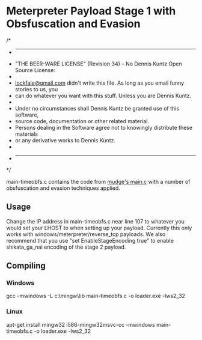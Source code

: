 # Meterpreter Payload Stage 1 with Obsfuscation and Evasion

/*
 * ----------------------------------------------------------------------------
 * "THE BEER-WARE LICENSE" (Revision 34)  – No Dennis Kuntz Open Source License:
 * 
 * <lockfale@gmail.com> didn't write this file. As long as you email funny stories to us, you
 * can do whatever you want with this stuff. Unless you are Dennis Kuntz. 
 * 
 * Under no circumstances shall Dennis Kuntz be granted use of this software, 
 * source code, documentation or other related material. 
 * Persons dealing in the Software agree not to knowingly distribute these materials 
 * or any derivative works to Dennis Kuntz.
 *
 * ----------------------------------------------------------------------------
 */



main-timeobfs.c contains the code from [mudge's main.c](https://github.com/rsmudge/metasploit-loader) with a number of obsfuscation and evasion techniques applied. 

## Usage
Change the IP address in main-timeobfs.c near line 107 to whatever you would set your LHOST to when setting up your payload. Currently this only works with windows/meterpreter/reverse_tcp payloads. We also recommend that you use "set EnableStageEncoding true" to enable shikata_ga_nai encoding of the stage 2 payload.

## Compiling
### Windows 
gcc -mwindows -L c:\mingw\lib main-timeobfs.c -o loader.exe -lws2_32
### Linux
apt-get install mingw32
i586-mingw32msvc-cc -mwindows main-timeobfs.c -o loader.exe -lws2_32


